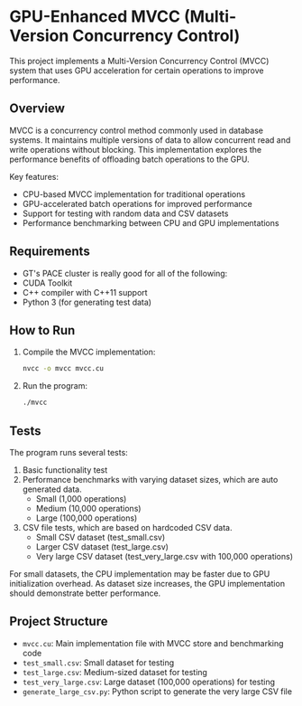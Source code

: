 # GPU-Enhanced MVCC (Multi-Version Concurrency Control)

This project implements a Multi-Version Concurrency Control (MVCC) system that uses GPU acceleration for certain operations to improve performance.

## Overview

MVCC is a concurrency control method commonly used in database systems. It maintains multiple versions of data to allow concurrent read and write operations without blocking. This implementation explores the performance benefits of offloading batch operations to the GPU.

Key features:
- CPU-based MVCC implementation for traditional operations
- GPU-accelerated batch operations for improved performance
- Support for testing with random data and CSV datasets
- Performance benchmarking between CPU and GPU implementations

## Requirements
- GT's PACE cluster is really good for all of the following:
- CUDA Toolkit
- C++ compiler with C++11 support
- Python 3 (for generating test data)

## How to Run

1. Compile the MVCC implementation:
   ```bash
   nvcc -o mvcc mvcc.cu
   ```

2. Run the program:
   ```bash
   ./mvcc
   ```

## Tests

The program runs several tests:
1. Basic functionality test
2. Performance benchmarks with varying dataset sizes, which are auto generated data.
   - Small (1,000 operations)
   - Medium (10,000 operations)
   - Large (100,000 operations)
3. CSV file tests, which are based on hardcoded CSV data.
   - Small CSV dataset (test_small.csv)
   - Larger CSV dataset (test_large.csv)
   - Very large CSV dataset (test_very_large.csv with 100,000 operations)

For small datasets, the CPU implementation may be faster due to GPU initialization overhead. As dataset size increases, the GPU implementation should demonstrate better performance.

## Project Structure

- `mvcc.cu`: Main implementation file with MVCC store and benchmarking code
- `test_small.csv`: Small dataset for testing
- `test_large.csv`: Medium-sized dataset for testing
- `test_very_large.csv`: Large dataset (100,000 operations) for testing
- `generate_large_csv.py`: Python script to generate the very large CSV file 
